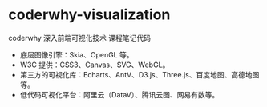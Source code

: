 # coderwhy-visualization
coderwhy 深入前端可视化技术 课程笔记代码

* 底层图像引擎：Skia、OpenGL 等。
* W3C 提供：CSS3、Canvas、SVG、WebGL。
* 第三方的可视化库：Echarts、AntV、D3.js、Three.js、百度地图、高德地图等。
* 低代码可视化平台：阿里云（DataV）、腾讯云图、网易有数等。